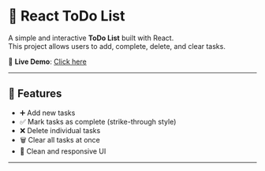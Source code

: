 # 📝 React ToDo List

A simple and interactive **ToDo List** built with React.  
This project allows users to add, complete, delete, and clear tasks.  

🔗 **Live Demo**: [Click here](https://dilliraja7.github.io/Tasks/)

---

## 🚀 Features
- ➕ Add new tasks  
- ✅ Mark tasks as complete (strike-through style)  
- ❌ Delete individual tasks  
- 🗑️ Clear all tasks at once  
- 🎨 Clean and responsive UI  

---

